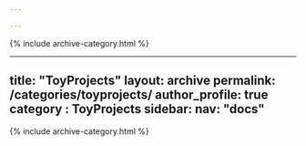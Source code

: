 ```yaml
---

---
```


{% include archive-category.html %}

---
title: "ToyProjects"
layout: archive
permalink: /categories/toyprojects/
author_profile: true
category : ToyProjects
sidebar:
  nav: "docs"
---

{% include archive-category.html %}

